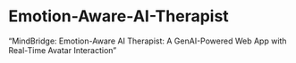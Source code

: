 # Emotion-Aware-AI-Therapist
“MindBridge: Emotion-Aware AI Therapist: A GenAI-Powered Web App with Real-Time Avatar Interaction”
